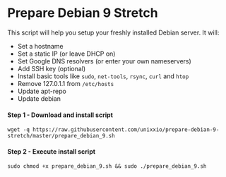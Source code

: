 # Prepare Debian 9 Stretch

This script will help you setup your freshly installed Debian server. It will:

* Set a hostname
* Set a static IP (or leave DHCP on)
* Set Google DNS resolvers (or enter your own nameservers)
* Add SSH key (optional)
* Install basic tools like `sudo`, `net-tools`, `rsync`, `curl` and `htop`
* Remove 127.0.1.1 from `/etc/hosts`
* Update apt-repo
* Update debian

#### Step 1 - Download and install script

```
wget -q https://raw.githubusercontent.com/unixxio/prepare-debian-9-stretch/master/prepare_debian_9.sh
```

#### Step 2 - Execute install script

```
sudo chmod +x prepare_debian_9.sh && sudo ./prepare_debian_9.sh
```
